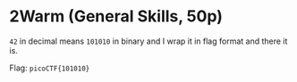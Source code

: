 # 2Warm (General Skills, 50p)
`42` in decimal means `101010` in binary and I wrap it in flag format and there it is.

Flag: `picoCTF{101010}`
